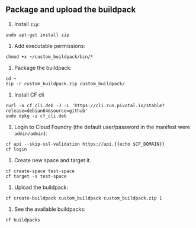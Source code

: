 ## Package and upload the buildpack

1. Install `zip`:
  ```
  sudo apt-get install zip
  ```

1. Add executable permissions:
  ```
  chmod +x ~/custom_buildpack/bin/*
  ```

1. Package the buildpack:
  ```
  cd ~
  zip -r custom_buildpack.zip custom_buildpack/
  ```

1. Install CF cli
  ```
  curl -o cf_cli.deb -J -L 'https://cli.run.pivotal.io/stable?release=debian64&source=github'
  sudo dpkg -i cf_cli.deb
  ```

1. Login to Cloud Foundry (the default user/password in the manifest were `admin/admin`):
  ```
  cf api --skip-ssl-validation https://api.{{echo $CF_DOMAIN}}
  cf login
  ```

1. Create new space and target it.
  ```
  cf create-space test-space
  cf target -s test-space
  ```

1. Upload the buildpack:
  ```
  cf create-buildpack custom_buildpack custom_buildpack.zip 1
  ```

1. See the available buildpacks:
  ```
  cf buildpacks
  ```
